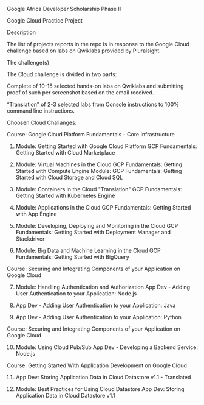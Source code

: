 Google Africa Developer Scholarship Phase II 

Google Cloud Practice Project 


Description

The list of projects reports in the repo is in response to the Google Cloud challenge based on labs on Qwiklabs provided by Pluralsight.

The challenge(s)

The Cloud challenge is divided in two parts:

Complete of 10-15 selected hands-on labs on Qwiklabs and submitting proof of such per screenshot based on the email received.

“Translation” of 2-3 selected labs from Console instructions to 100% command line instructions.


Choosen Cloud Challanges: 

Course: Google Cloud Platform Fundamentals - Core Infrastructure

1.	Module: Getting Started with Google Cloud Platform
    GCP Fundamentals: Getting Started with Cloud Marketplace

2.	Module: Virtual Machines in the Cloud
    GCP Fundamentals: Getting Started with Compute Engine
    Module: GCP Fundamentals: Getting Started with Cloud Storage and Cloud SQL

3.	Module: Containers in the Cloud "Translation"
    GCP Fundamentals: Getting Started with Kubernetes Engine

4.	Module: Applications in the Cloud
    GCP Fundamentals: Getting Started with App Engine

5.	Module: Developing, Deploying and Monitoring in the Cloud
    GCP Fundamentals: Getting Started with Deployment Manager and Stackdriver


6.	Module: Big Data and Machine Learning in the Cloud
    GCP Fundamentals: Getting Started with BigQuery

Course: Securing and Integrating Components of your Application on Google Cloud

7.	Module: Handling Authentication and Authorization
    App Dev - Adding User Authentication to your Application: Node.js

8.	App Dev - Adding User Authentication to your Application: Java

9.	App Dev - Adding User Authentication to your Application: Python

Course: Securing and Integrating Components of your Application on Google Cloud

10.	Module: Using Cloud Pub/Sub
App Dev - Developing a Backend Service: Node.js


Course: Getting Started With Application Development on Google Cloud 

11.	App Dev: Storing Application Data in Cloud Datastore v1.1 - Translated

12. Module: Best Practices for Using Cloud Datastore
App Dev: Storing Application Data in Cloud Datastore v1.1





